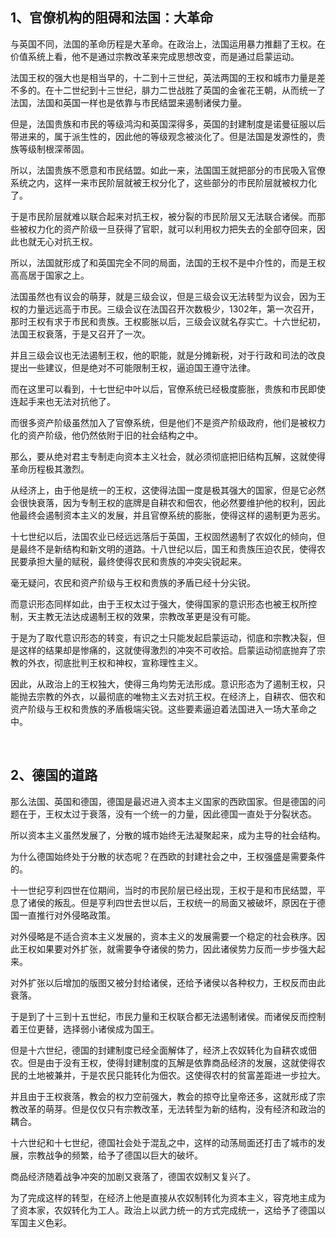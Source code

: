 <h2>1、官僚机构的阻碍和法国：大革命</h2><p data-pid="OxHTJ4sB">与英国不同，法国的革命历程是大革命。在政治上，法国运用暴力推翻了王权。在价值系统上看，他不是通过宗教改革来完成思想改变，而是通过启蒙运动。</p><p data-pid="1bvfx33a">法国王权的强大也是相当早的，十二到十三世纪，英法两国的王权和城市力量是差不多的。在十二世纪到十三世纪，腓力二世战胜了英国的金雀花王朝，从而统一了法国，法国和英国一样也是依靠与市民结盟来遏制诸侯力量。</p><p data-pid="Dft8xcfZ">但是，法国贵族和市民的等级鸿沟和英国深得多，英国的封建制度是诺曼征服以后带进来的，属于派生性的，因此他的等级观念被淡化了。但是法国是发源性的，贵族等级制根深蒂固。</p><p data-pid="0yQBY3R8">所以，法国贵族不愿意和市民结盟。如此一来，法国国王就把部分的市民吸入官僚系统之内，这样一来市民阶层就被王权分化了，这些部分的市民阶层就被权力化了。</p><p data-pid="zEnCr0xa">于是市民阶层就难以联合起来对抗王权，被分裂的市民阶层又无法联合诸侯。而那些被权力化的资产阶级一旦获得了官职，就可以利用权力把失去的全部夺回来，因此也就无心对抗王权。</p><p data-pid="gg3knMP5">所以，法国就形成了和英国完全不同的局面，法国的王权不是中介性的，而是王权高高居于国家之上。</p><p data-pid="PuZA6zec">法国虽然也有议会的萌芽，就是三级会议，但是三级会议无法转型为议会，因为王权的力量远远高于市民。三级会议在法国召开次数极少，1302年，第一次召开，那时王权有求于市民和贵族。王权膨胀以后，三级会议就名存实亡。十六世纪初，法国王权衰落，于是又召开了一次。</p><p data-pid="vdALgqY3">并且三级会议也无法遏制王权，他的职能，就是分摊新税，对于行政和司法的改良提出一些建议，但是绝对不可能限制王权，逼迫国王遵守法律。</p><p data-pid="nyCXX8j5">而在这里可以看到，十七世纪中叶以后，官僚系统已经极度膨胀，贵族和市民即使连起手来也无法对抗他了。</p><p data-pid="eqpE7nbZ">而很多资产阶级虽然加入了官僚系统，但是他们不是资产阶级政府，他们是被权力化的资产阶级，他仍然依附于旧的社会结构之中。</p><p data-pid="ggepPBhY">那么，要从绝对君主专制走向资本主义社会，就必须彻底把旧结构瓦解，这就使得革命历程极其激烈。</p><p data-pid="LhwDmHLg">从经济上，由于他是统一的王权，这使得法国一度是极其强大的国家，但是它必然会很快衰落，因为专制王权的底牌是自耕农和佃农，他必然要维护他的权利，因此他最终会遏制资本主义的发展，并且官僚系统的膨胀，使得这样的遏制更为恶劣。</p><p data-pid="cpX2gfwv">十七世纪以后，法国农业已经远远落后于英国，王权固然遏制了农奴化的倾向，但是最终不是新结构和新文明的道路。十八世纪以后，国王和贵族压迫农民，使得农民要承担大量的赋税，最终使得农民和贵族的冲突尖锐起来。</p><p data-pid="BzolnDtK">毫无疑问，农民和资产阶级与王权和贵族的矛盾已经十分尖锐。</p><p data-pid="dS0pM2eZ">而意识形态同样如此，由于王权太过于强大，使得国家的意识形态也被王权所控制，天主教无法达成遏制王权的效果，宗教改革更是没有可能。</p><p data-pid="T-__KNWr">于是为了取代意识形态的转变，有识之士只能发起启蒙运动，彻底和宗教决裂，但是这样的结果却是惨痛的，这就使得激烈的冲突不可收拾。启蒙运动彻底抛弃了宗教的外衣，彻底批判王权和神权，宣称理性主义。</p><p data-pid="WKH-L6ME">因此，从政治上的王权独大，使得三角均势无法形成。意识形态为了遏制王权，只能抛去宗教的外衣，以最彻底的唯物主义去对抗王权。在经济上，自耕农、佃农和资产阶级与王权和贵族的矛盾极端尖锐。这些要素逼迫着法国进入一场大革命之中。</p><p><br></p><h2>2、德国的道路</h2><p data-pid="VXEWRli-">那么法国、英国和德国，德国是最迟进入资本主义国家的西欧国家。但是德国的问题在于，王权太过于衰落，没有一个统一的力量，因此德国一直处于分裂状态。</p><p data-pid="KUqYa80i">所以资本主义虽然发展了，分散的城市始终无法凝聚起来，成为主导的社会结构。</p><p data-pid="77qyNLzR">为什么德国始终处于分散的状态呢？在西欧的封建社会之中，王权强盛是需要条件的。</p><p data-pid="i3-bgnYP">十一世纪亨利四世在位期间，当时的市民阶层已经出现，王权于是和市民结盟，平息了诸侯的叛乱。但是亨利四世去世以后，王权统一的局面又被破坏，原因在于德国一直推行对外侵略政策。</p><p data-pid="OcyET5UU">对外侵略是不适合资本主义发展的，资本主义的发展需要一个稳定的社会秩序。因此王权如果要对外扩张，就需要争夺诸侯的势力，因此诸侯势力反而一步步强大起来。</p><p data-pid="8kqhMfPq">对外扩张以后增加的版图又被分封给诸侯，还给予诸侯以各种权力，王权反而由此衰落。</p><p data-pid="V_S40jK7">于是到了十三到十五世纪，市民力量和王权联合都无法遏制诸侯。而诸侯反而控制着王位更替，选择弱小诸侯成为国王。</p><p data-pid="XQ6cfVpZ">但是十六世纪，德国的封建制度已经全面解体了，经济上农奴转化为自耕农或佃农。但是由于没有王权，使得封建制度的瓦解是依靠商品经济的发展，这就使得农民的土地被兼并，于是农民只能转化为佃农。这使得农村的贫富差距进一步拉大。</p><p data-pid="c5LiRcyu">并且由于王权衰落，教会的权力空前强大，教会的掠夺比皇帝还多，这就形成了宗教改革的萌芽。但是仅仅只有宗教改革，无法转型为新的结构，没有经济和政治的耦合。</p><p data-pid="EIwwrpH6">十六世纪和十七世纪，德国社会处于混乱之中，这样的动荡局面还打击了城市的发展，宗教战争的频繁，给予了德国以巨大的破坏。</p><p data-pid="v7T08chO">商品经济随着战争冲突的加剧又衰落了，德国农奴制又复兴了。</p><p data-pid="XJLXlNPN">为了完成这样的转型，在经济上他是直接从农奴制转化为资本主义，容克地主成为了资本家，农奴转化为工人。政治上以武力统一的方式完成统一，这给予了德国以军国主义色彩。</p><p></p>